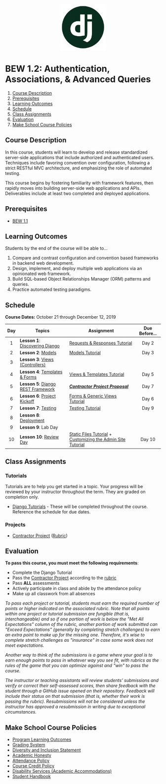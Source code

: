 <p align="center">
  <img src="django.png" width="150">
</p>


# BEW 1.2: Authentication, Associations, & Advanced Queries

1. [Course Description](#course-description)
2. [Prerequisites](#prerequisites)
3. [Learning Outcomes](#learning-outcomes)
4. [Schedule](#schedule)
5. [Class Assignments](#class-assignments)
6. [Evaluation](#evaluation)
7. [Make School Course Policies](#make-school-course-policies)

## Course Description

In this course, students will learn to develop and release standardized server-side applications that include authorized and authenticated users. Techniques include favoring convention over configuration, following a strict RESTful MVC architecture, and emphasizing the role of automated testing.

This course begins by fostering familiarity with framework features, then rapidly moves into building server-side web applications and APIs. Deliverables include at least two completed and deployed applications.

## Prerequisites

* [BEW 1.1](https://make.sc/bew1-1)

## Learning Outcomes

Students by the end of the course will be able to...

1. Compare and contrast configuration and convention based frameworks in backend web development.
1. Design, implement, and deploy multiple web applications via an opinionated web framework.
1. Build SQL-based Object Relationships Manager (ORM) patterns and queries.
1. Practice automated testing paradigms.

## Schedule

**Course Dates:** October 21 through December 12, 2019

<!--
TODO: Update with section class times.
**Class Times:** Monday and Wednesday at 1:30–3:20pm (11 class sessions) -->

| Day | Topics | Assignment | Due Before... |
| :---: | ------ | ---------- | :-------: |
|   1   | **Lesson 1**: [Discovering Django](Lessons/01-Discovering-Django.md) | [Requests & Responses Tutorial](https://docs.djangoproject.com/en/2.2/intro/tutorial01/) | Day 2 |
|   2   | **Lesson 2**: [Models](Lessons/02-Models.md) | [Models Tutorial](https://docs.djangoproject.com/en/2.2/intro/tutorial02) | Day 3 |
|   3   | **Lesson 3**:  [Views (Controllers)](Lessons/03-Views.md) |||
|   4   | **Lesson 4**: [Templates & Forms](Lessons/04-Templates.md) | [Views & Templates Tutorial](https://docs.djangoproject.com/en/2.2/intro/tutorial03/) | Day 5 |
|   5   | **Lesson 5**: [Django REST Framework](https://docs.google.com/presentation/d/1dIiOXOVEKkCV4-VHHcd1ALcrLCjcx_Z2WzhakfejgQk) | [_**Contractor Project Proposal**_](Projects/proposal.md) | Day 7 |
|   6   | **Lesson 6**: [Project Kickoff](Lessons/06-ProjectKickoff.md) | [Forms & Generic Views Tutorial](https://docs.djangoproject.com/en/2.2/intro/tutorial04/) | Day 6 |
|   7   | **Lesson 7**:   [Testing](Lessons/07-Testing.md) |  [Testing Tutorial](https://docs.djangoproject.com/en/2.2/intro/tutorial05/)| Day 9 |
|   8   | **Lesson 8**: [Deployment](Lessons/08-Deployment.md) |||
|   9   | **Lesson 9**: Lab Day |||
|  10   | **Lesson 10**: [Review Day](https://docs.google.com/presentation/d/1NOXp_KSYTzwQ7Rj_893hfS45JWDShkb_ADXAVl5QNRM) |[Static Files Tutorial](https://docs.djangoproject.com/en/2.2/intro/tutorial06/) + [Customizing the Admin Site Tutorial](https://docs.djangoproject.com/en/2.2/intro/tutorial07/) | Day 10 |


## Class Assignments

### Tutorials

Tutorials are to help you get started in a topic. Your progress will be reviewed by your instructor throughout the term. They are graded on completion only.

* [Django Tutorials](https://docs.djangoproject.com/en/2.2/) - These will be completed throughout the course. Reference the schedule for due dates.

### Projects

* [Contractor Project](Projects/requirements.md) ([Rubric](Projects/rubric.md))

## Evaluation

**To pass this course, you must meet the following requirements**:

- Complete the Django Tutorial
- Pass the [Contractor Project](Projects/requirements.md) according to the [rubric](Projects/rubric.md)
- Pass **ALL** assessments
- Actively participate in class and abide by the attendance policy
- Make up all classwork from all absences


_To pass each project or tutorial, students must earn the required number of points or higher indicated on the associated rubric. Note that all points within one project or tutorial submission are fungible (that is, interchangeable) and so if one portion of work is below the "Met All Expectations" column of the rubric, another portion of work submitted can "Exceed Expectations" (generally by completing stretch challenges) to earn an extra point to make up for the missing one. Therefore, it's wise to complete stretch challenges as "insurance" in case some work does not meet expectations._

_Another way to think of the submissions is a game where your goal is to earn enough points to pass in whatever way you see fit, with rubrics as the rules of the game that you can optimize against and "win" to pass the course._

_The instructor or teaching assistants will review students' submissions and verify or correct their self-assessed scores, then share feedback with the student through a GitHub issue opened on their repository. Feedback will include their status on that submission (that is, whether their work is passing the rubric). Resubmissions will not be considered unless the instructor has approved a resubmission in writing due to exceptional circumstances._


## Make School Course Policies

- [Program Learning Outcomes](https://make.sc/program-learning-outcomes)
- [Grading System](https://make.sc/grading-system)
- [Diversity and Inclusion Statement](https://make.sc/diversity-and-inclusion-statement)
- [Academic Honesty](https://make.sc/academic-honesty-policy)
- [Attendance Policy](https://make.sc/attendance-policy)
- [Course Credit Policy](https://make.sc/course-credit-policy)
- [Disability Services (Academic Accommodations)](https://make.sc/disability-services)
- [Student Handbook](https://make.sc/student-handbook)

